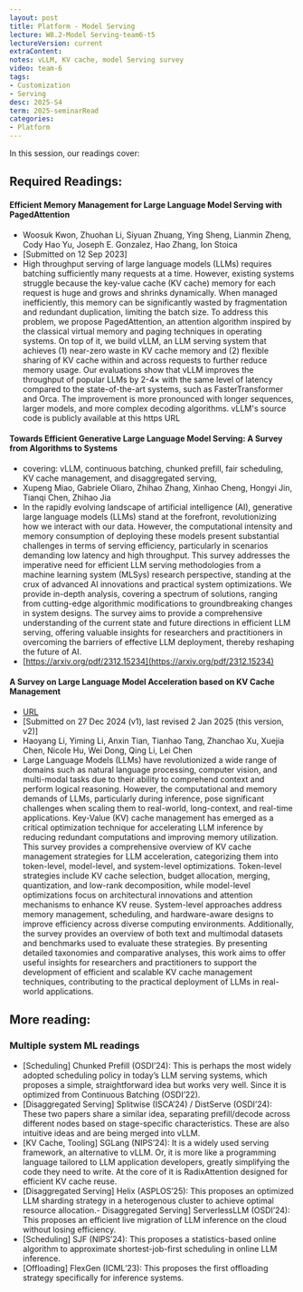```yaml
---
layout: post
title: Platform - Model Serving  
lecture: W8.2-Model Serving-team6-t5
lectureVersion: current
extraContent: 
notes: vLLM, KV cache, model Serving survey
video: team-6
tags:
- Customization
- Serving 
desc: 2025-S4
term: 2025-seminarRead
categories:
- Platform
---
```



In this session, our readings cover: 


## Required Readings: 

#### Efficient Memory Management for Large Language Model Serving with PagedAttention
+ Woosuk Kwon, Zhuohan Li, Siyuan Zhuang, Ying Sheng, Lianmin Zheng, Cody Hao Yu, Joseph E. Gonzalez, Hao Zhang, Ion Stoica
+ [Submitted on 12 Sep 2023]
+ High throughput serving of large language models (LLMs) requires batching sufficiently many requests at a time. However, existing systems struggle because the key-value cache (KV cache) memory for each request is huge and grows and shrinks dynamically. When managed inefficiently, this memory can be significantly wasted by fragmentation and redundant duplication, limiting the batch size. To address this problem, we propose PagedAttention, an attention algorithm inspired by the classical virtual memory and paging techniques in operating systems. On top of it, we build vLLM, an LLM serving system that achieves (1) near-zero waste in KV cache memory and (2) flexible sharing of KV cache within and across requests to further reduce memory usage. Our evaluations show that vLLM improves the throughput of popular LLMs by 2-4× with the same level of latency compared to the state-of-the-art systems, such as FasterTransformer and Orca. The improvement is more pronounced with longer sequences, larger models, and more complex decoding algorithms. vLLM's source code is publicly available at this https URL


#### Towards Efficient Generative Large Language Model Serving: A Survey from Algorithms to Systems
+ covering:  vLLM, continuous batching, chunked prefill, fair scheduling, KV cache management, and disaggregated serving,
+ Xupeng Miao, Gabriele Oliaro, Zhihao Zhang, Xinhao Cheng, Hongyi Jin, Tianqi Chen, Zhihao Jia
+ In the rapidly evolving landscape of artificial intelligence (AI), generative large language models (LLMs) stand at the forefront, revolutionizing how we interact with our data. However, the computational intensity and memory consumption of deploying these models present substantial challenges in terms of serving efficiency, particularly in scenarios demanding low latency and high throughput. This survey addresses the imperative need for efficient LLM serving methodologies from a machine learning system (MLSys) research perspective, standing at the crux of advanced AI innovations and practical system optimizations. We provide in-depth analysis, covering a spectrum of solutions, ranging from cutting-edge algorithmic modifications to groundbreaking changes in system designs. The survey aims to provide a comprehensive understanding of the current state and future directions in efficient LLM serving, offering valuable insights for researchers and practitioners in overcoming the barriers of effective LLM deployment, thereby reshaping the future of AI.
+ [https://arxiv.org/pdf/2312.15234](https://arxiv.org/pdf/2312.15234)



 
#### A Survey on Large Language Model Acceleration based on KV Cache Management
+ [URL](https://arxiv.org/abs/2412.19442)
+ [Submitted on 27 Dec 2024 (v1), last revised 2 Jan 2025 (this version, v2)]
+ Haoyang Li, Yiming Li, Anxin Tian, Tianhao Tang, Zhanchao Xu, Xuejia Chen, Nicole Hu, Wei Dong, Qing Li, Lei Chen
+ Large Language Models (LLMs) have revolutionized a wide range of domains such as natural language processing, computer vision, and multi-modal tasks due to their ability to comprehend context and perform logical reasoning. However, the computational and memory demands of LLMs, particularly during inference, pose significant challenges when scaling them to real-world, long-context, and real-time applications. Key-Value (KV) cache management has emerged as a critical optimization technique for accelerating LLM inference by reducing redundant computations and improving memory utilization. This survey provides a comprehensive overview of KV cache management strategies for LLM acceleration, categorizing them into token-level, model-level, and system-level optimizations. Token-level strategies include KV cache selection, budget allocation, merging, quantization, and low-rank decomposition, while model-level optimizations focus on architectural innovations and attention mechanisms to enhance KV reuse. System-level approaches address memory management, scheduling, and hardware-aware designs to improve efficiency across diverse computing environments. Additionally, the survey provides an overview of both text and multimodal datasets and benchmarks used to evaluate these strategies. By presenting detailed taxonomies and comparative analyses, this work aims to offer useful insights for researchers and practitioners to support the development of efficient and scalable KV cache management techniques, contributing to the practical deployment of LLMs in real-world applications. 



## More reading: 


###  Multiple system ML readings
- [Scheduling] Chunked Prefill (OSDI’24): This is perhaps the most widely adopted scheduling policy in today’s LLM serving systems, which proposes a simple, straightforward idea but works very well. Since it is optimized from Continuous Batching (OSDI’22).
- [Disaggregated Serving] Splitwise (ISCA’24) / DistServe (OSDI’24): These two papers share a similar idea, separating prefill/decode across different nodes based on stage-specific characteristics. These are also intuitive ideas and are being merged into vLLM.
- [KV Cache, Tooling] SGLang (NIPS’24): It is a widely used serving framework, an alternative to vLLM. Or, it is more like a programming language tailored to LLM application developers, greatly simplifying the code they need to write. At the core of it is RadixAttention designed for efficient KV cache reuse.
- [Disaggregated Serving] Helix (ASPLOS’25): This proposes an optimized LLM sharding strategy in a heterogenous cluster to achieve optimal resource allocation.- Disaggregated Serving] ServerlessLLM (OSDI’24): This proposes an efficient live migration of LLM inference on the cloud without losing efficiency.
- [Scheduling] SJF (NIPS’24): This proposes a statistics-based online algorithm to approximate shortest-job-first scheduling in online LLM inference.
- [Offloading] FlexGen (ICML’23): This proposes the first offloading strategy specifically for inference systems.

